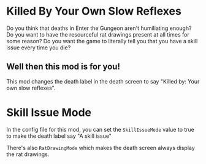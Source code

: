 # Killed By Your Own Slow Reflexes
Do you think that deaths in Enter the Gungeon aren't humiliating enough? Do you want to have the resourceful rat drawings present at all times for some reason? Do you want the game to literally tell you that you have a skill issue every time you die?
## Well then this mod is for you!
This mod changes the death label in the death screen to say "Killed by: Your own slow reflexes".

# Skill Issue Mode
In the config file for this mod, you can set the `SkillIssueMode` value to true to make the death label say "A skill issue"

There's also `RatDrawingMode` which makes the death screen always display the rat drawings.